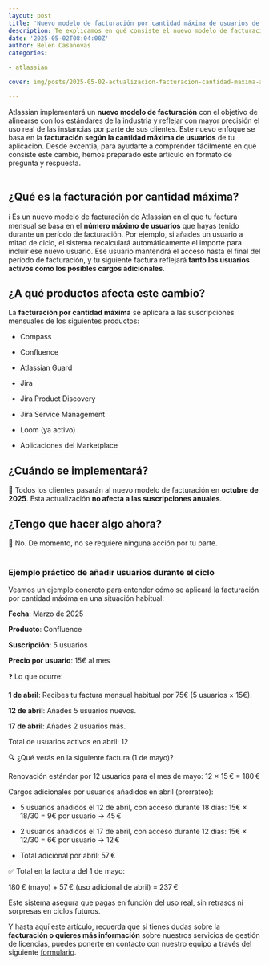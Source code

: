 ```yaml
---
layout: post
title: 'Nuevo modelo de facturación por cantidad máxima de usuarios de Atlassian'
description: Te explicamos en qué consiste el nuevo modelo de facturación de Atlassian en función de los usuarios que tengas.
date: '2025-05-02T08:04:00Z'
author: Belén Casanovas
categories:

- atlassian

cover: img/posts/2025-05-02-actualizacion-facturacion-cantidad-maxima-atlassian.png

---
```


Atlassian implementará un **nuevo modelo de facturación** con el objetivo de alinearse con los estándares de la industria y reflejar con mayor precisión el uso real de las instancias por parte de sus clientes. Este nuevo enfoque se basa en la **facturación según la cantidad máxima de usuarios** de tu aplicacion. Desde excentia, para ayudarte a comprender fácilmente en qué consiste este cambio, hemos preparado este artículo en formato de pregunta y respuesta.
<br><br>

<h2>¿Qué es la facturación por cantidad máxima?</h2>

ℹ️ Es un nuevo modelo de facturación de Atlassian en el que tu factura mensual se basa en el **número máximo de usuarios** que hayas tenido durante un período de facturación. Por ejemplo, si añades un usuario a mitad de ciclo, el sistema recalculará automáticamente el importe para incluir ese nuevo usuario. Ese usuario mantendrá el acceso hasta el final del período de facturación, y tu siguiente factura reflejará **tanto los usuarios activos como los posibles cargos adicionales**.

<h2>¿A qué productos afecta este cambio?</h2>

La **facturación por cantidad máxima** se aplicará a las suscripciones mensuales de los siguientes productos:

- Compass

- Confluence

- Atlassian Guard

- Jira

- Jira Product Discovery

- Jira Service Management

- Loom (ya activo)

- Aplicaciones del Marketplace

<h2>¿Cuándo se implementará?</h2>

📅 Todos los clientes pasarán al nuevo modelo de facturación en **octubre de 2025**. Esta actualización **no afecta a las suscripciones anuales**.

<h2>¿Tengo que hacer algo ahora?</h2>

🛑 No. De momento, no se requiere ninguna acción por tu parte.
<br><br>

<h3>Ejemplo práctico de añadir usuarios durante el ciclo</h3>

Veamos un ejemplo concreto para entender cómo se aplicará la facturación por cantidad máxima en una situación habitual:

**Fecha**: Marzo de 2025

**Producto**: Confluence

**Suscripción**: 5 usuarios

**Precio por usuario**: 15€ al mes

❓ Lo que ocurre:

**1 de abril**: Recibes tu factura mensual habitual por 75€ (5 usuarios × 15€).

**12 de abril**: Añades 5 usuarios nuevos.

**17 de abril**: Añades 2 usuarios más.

Total de usuarios activos en abril: 12

🔍 ¿Qué verás en la siguiente factura (1 de mayo)?

Renovación estándar por 12 usuarios para el mes de mayo: 12 × 15 € = 180 €

Cargos adicionales por usuarios añadidos en abril (prorrateo):

- 5 usuarios añadidos el 12 de abril, con acceso durante 18 días: 15€ × 18/30 = 9€ por usuario → 45 €

- 2 usuarios añadidos el 17 de abril, con acceso durante 12 días: 15€ × 12/30 = 6€ por usuario → 12 €

- Total adicional por abril: 57 €

✅ Total en la factura del 1 de mayo:

180 € (mayo) + 57 € (uso adicional de abril) = 237 €

Este sistema asegura que pagas en función del uso real, sin retrasos ni sorpresas en ciclos futuros.

Y hasta aquí este artículo, recuerda que si tienes dudas sobre la **facturación o quieres más información** sobre nuestros servicios de gestión de licencias, puedes ponerte en contacto con nuestro equipo a través del siguiente [formulario](/contacto). 